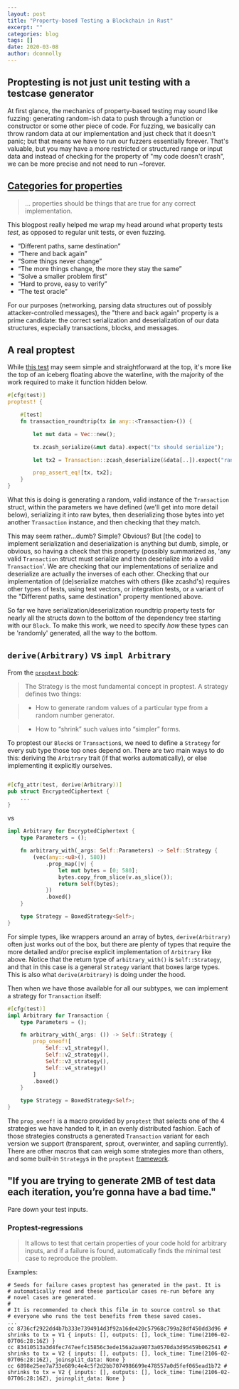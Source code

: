 ```yaml
---
layout: post
title: "Property-based Testing a Blockchain in Rust"
excerpt: ""
categories: blog
tags: []
date: 2020-03-08
author: dconnolly
---
```



## Proptesting is not just unit testing with a testcase generator

At first glance, the mechanics of property-based testing may sound
like fuzzing: generating random-ish data to push through a function or
constructor or some other piece of code. For fuzzing, we basically can
throw random data at our implementation and just check that it doesn't
panic; but that means we have to run our fuzzers essentially
forever. That's valuable, but you may have a more restricted or
structured range or input data and instead of checking for the
property of "my code doesn't crash", we can be more precise and not
need to run ~forever.

## [Categories for properties][choosing-properties]

> ... properties should be things that are true for any correct
> implementation.

This blogpost really helped me wrap my head around what property tests
_test_, as opposed to regular unit tests, or even fuzzing.

- “Different paths, same destination”
- “There and back again”
- “Some things never change”
- “The more things change, the more they stay the same”
- “Solve a smaller problem first”
- “Hard to prove, easy to verify”
- “The test oracle”

For our purposes (networking, parsing data structures out of possibly
attacker-controlled messages), the "there and back again" property is
a prime candidate: the correct serialization and deserialization of
our data structures, especially transactions, blocks, and messages.

## A real proptest

While [this test][transaction_roundtrip_proptest] may seem simple and
straightforward at the top, it's more like the top of an iceberg
floating above the waterline, with the majority of the work required
to make it function hidden below.

```rust
#[cfg(test)]
proptest! {

    #[test]
    fn transaction_roundtrip(tx in any::<Transaction>()) {

        let mut data = Vec::new();

        tx.zcash_serialize(&mut data).expect("tx should serialize");

        let tx2 = Transaction::zcash_deserialize(&data[..]).expect("randomized tx should deserialize");

        prop_assert_eq![tx, tx2];
    }
}
```

What this is doing is generating a random, valid instance of the
`Transaction` struct, within the parameters we have defined (we'll get
into more detail below), serializing it into raw bytes, then
deserializing those bytes into yet another `Transaction` instance, and
then checking that they match.

This may seem rather...dumb? Simple? Obvious? But [the code] to
implement serialization and deserialization is anything but dumb,
simple, or obvious, so having a check that this property (possibly
summarized as, 'any valid `Transaction` struct must serialize and then
deserialize into a valid `Transaction`'. We are checking that our
implementations of serialize and deserialize are actually the inverses
of each other. Checking that our implementation of (de)serialize
matches with others (like zcashd's) requires other types of tests,
using test vectors, or integration tests, or a variant of the
"Different paths, same destination" property mentioned above.

So far we have serialization/deserialization roundtrip property tests
for nearly all the structs down to the bottom of the dependency tree
starting with our `Block`. To make this work, we need to specify _how_
these types can be 'randomly' generated, all the way to the bottom.

## `derive(Arbitrary)` vs `impl Arbitrary`

From the [`proptest` book][proptest-book]:

> The Strategy is the most fundamental concept in proptest. A strategy defines two things:

> - How to generate random values of a particular type from a random number generator.

> - How to “shrink” such values into “simpler” forms.

To proptest our `Block`s or `Transaction`s, we need to define a
`Strategy` for every sub type those top ones depend on. There are two
main ways to do this: deriving the `Arbitrary` trait (if that works
automatically), or else implementing it explicitly ourselves.

```rust

#[cfg_attr(test, derive(Arbitrary))]
pub struct EncryptedCiphertext {
    ...
}
```

vs

```rust
impl Arbitrary for EncryptedCiphertext {
    type Parameters = ();

    fn arbitrary_with(_args: Self::Parameters) -> Self::Strategy {
        (vec(any::<u8>(), 580))
            .prop_map(|v| {
                let mut bytes = [0; 580];
                bytes.copy_from_slice(v.as_slice());
                return Self(bytes);
            })
            .boxed()
    }

    type Strategy = BoxedStrategy<Self>;
}
```

For simple types, like wrappers around an array of bytes,
`derive(Arbitrary)` often just works out of the box, but there are
plenty of types that require the more detailed and/or precise explicit
implementation of `Arbitrary` like above. Notice that the return type
of `arbitrary_with()` is `Self::Strategy`, and that in this case is a
general `Strategy` variant that boxes large types. This is also what
`derive(Arbitrary)` is doing under the hood.

Then when we have those available for all our subtypes, we can
implement a strategy for `Transaction` itself:

```rust
#[cfg(test)]
impl Arbitrary for Transaction {
    type Parameters = ();

    fn arbitrary_with(_args: ()) -> Self::Strategy {
        prop_oneof![
            Self::v1_strategy(),
            Self::v2_strategy(),
            Self::v3_strategy(),
            Self::v4_strategy()
        ]
        .boxed()
    }

    type Strategy = BoxedStrategy<Self>;
}
```
The `prop_oneof!` is a macro provided by `proptest` that selects one of the
4 strategies we have handed to it, in an evenly distributed fashion. Each of those
strategies constructs a generated `Transaction` variant for each version we
support (transparent, sprout, overwinter, and sapling currently). There are other macros
that can weigh some strategies more than others, and some built-in `Strategy`s in the
`proptest` [framework][proptest].


## "If you are trying to generate 2MB of test data each iteration, you’re gonna have a bad time."

Pare down your test inputs.

### Proptest-regressions

> It allows to test that certain properties of your code hold for
> arbitrary inputs, and if a failure is found, automatically finds the
> minimal test case to reproduce the problem.

Examples:

```ascii
# Seeds for failure cases proptest has generated in the past. It is
# automatically read and these particular cases re-run before any
# novel cases are generated.
#
# It is recommended to check this file in to source control so that
# everyone who runs the test benefits from these saved cases.
...
cc 8736cf2922dd4b7b333e7394914d3f92a16de420c57968c799a28df450dd3d96 # shrinks to tx = V1 { inputs: [], outputs: [], lock_time: Time(2106-02-07T06:28:16Z) }
cc 83410513a3d4fec747eefc15856c3ede156a2aa9073a0570da3d95459b062541 # shrinks to tx = V2 { inputs: [], outputs: [], lock_time: Time(2106-02-07T06:28:16Z), joinsplit_data: None }
cc 6898e25ee7a733e689c4e4c5f2d2bb7074986699e478557a0d5fef065ead1b72 # shrinks to tx = V2 { inputs: [], outputs: [], lock_time: Time(2106-02-07T06:28:16Z), joinsplit_data: None }
```

[network-stack]: https://www.zfnd.org/blog/a-new-network-stack-for-zcash/
[Zebra]: https://github.com/ZcashFoundation/zebra
[transaction_roundtrip_proptest]: https://github.com/ZcashFoundation/zebra/blob/main/zebra-chain/src/transaction/tests.rs#L161
[proptest]: https://altsysrq.github.io/rustdoc/proptest/latest/proptest/
[proptest-book]: https://altsysrq.github.io/proptest-book/
[choosing-properties]: https://fsharpforfunandprofit.com/posts/property-based-testing-2/
